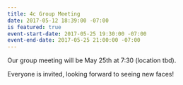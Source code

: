 ```yaml
---
title: 4c Group Meeting
date: 2017-05-12 18:39:00 -07:00
is featured: true
event-start-date: 2017-05-25 19:30:00 -07:00
event-end-date: 2017-05-25 21:00:00 -07:00
---
```


Our group meeting will be May 25th at 7:30 (location tbd).

Everyone is invited, looking forward to seeing new faces!

